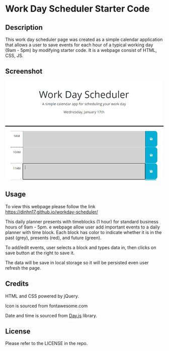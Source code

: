 # Work Day Scheduler Starter Code

## Description

This work day scheduler page was created as a simple calendar application that allows a user to save events for each hour of a typical working day (9am - 5pm) by modifying starter code. It is a webpage consist of HTML, CSS, JS.

## Screenshot

![Screenshot](./assets/images/Screenshot.PNG)

## Usage

To view this webpage please follow the link https://dinhn17.github.io/workday-scheduler/

This daily planner presents with timeblocks (1 hour) for standard business hours of 9am - 5pm.  e webpage allow user add important events to a daily planner with time block. Each block has color to indicate whether it is in the past (grey), presents (red), and future (green).

To add/edit events, user selects a block and types data in, then clicks on save button at the right to save it.

The data will be save in local storage so it will be persisted even user refresh the page.

## Credits

HTML and CSS powered by jQuery.

Icon is sourced from fontawesome.com

Date and time is sourced from [Day.js](https://day.js.org/en/) library.

## License

Please refer to the LICENSE in the repo.

